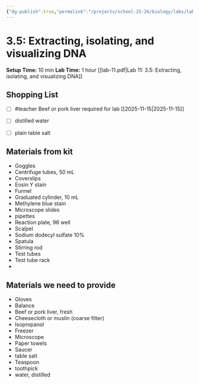 ```yaml
---
{"dg-publish":true,"permalink":"/projects/school-25-26/biology/labs/lab-03-05-extracting-isolating-visualizing-dna/","title":"3.5: Extracting, isolating, and visualizing DNA"}
---
```



# 3.5: Extracting, isolating, and visualizing DNA


**Setup Time:** 10 min
**Lab Time:** 1 hour
[[lab-11.pdf|Lab 11: 3.5: Extracting, isolating, and visualizing DNA]]

## Shopping List

- [ ] #teacher Beef or pork liver required for lab [[2025-11-15\|2025-11-15]]
- [ ] distilled water
- [ ] plain table salt


## Materials from kit

- Goggles
- Centrifuge tubes, 50 mL
- Coverslips
- Eosin Y stain
- Funnel
- Graduated cylinder, 10 mL
- Methylene blue stain
- Microscope slides
- pipettes
- Reaction plate, 96 well
- Scalpel
- Sodium dodecyl sulfate 10%
- Spatula
- Stirring rod
- Test tubes
- Test tube rack
- 


## Materials we need to provide

- Gloves
- Balance
- Beef or pork liver, fresh
- Cheesecloth or muslin (coarse filter)
- Isopropanol
- Freezer
- Microscope
- Paper towels
- Saucer
- table salt
- Teaspoon
- toothpick
- water, distilled



